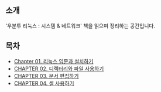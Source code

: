 ## 소개
'우분투 리눅스 : 시스템 & 네트워크' 책을 읽으며 정리하는 공간입니다.

## 목차
- [Chapter 01. 리눅스 입문과 설치하기](/ubuntu_linux_system_and_network/Chapter%2001.%20%EB%A6%AC%EB%88%85%EC%8A%A4%20%EC%9E%85%EB%AC%B8%EA%B3%BC%20%EC%84%A4%EC%B9%98%ED%95%98%EA%B8%B0.md)
- [CHAPTER 02. 디렉터리와 파일 사용하기](/ubuntu_linux_system_and_network/Chapter%2002.%20%EB%94%94%EB%A0%89%ED%84%B0%EB%A6%AC%EC%99%80%20%ED%8C%8C%EC%9D%BC%20%EC%82%AC%EC%9A%A9%ED%95%98%EA%B8%B0.md)
- [CHAPTER 03. 문서 편집하기](/ubuntu_linux_system_and_network/Chapter%2003.%20%EB%AC%B8%EC%84%9C%20%ED%8E%B8%EC%A7%91%ED%95%98%EA%B8%B0.md)
- [CHAPTER 04. 셸 사용하기](/ubuntu_linux_system_and_network/Chapter%2004.%20%EC%85%B8%20%EC%82%AC%EC%9A%A9%ED%95%98%EA%B8%B0.md)